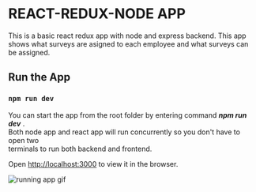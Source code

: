 # REACT-REDUX-NODE APP

This is a basic react redux app with node and express backend. This app shows what surveys are asigned to each employee and what surveys can be assigned.

## Run the App

### `npm run dev`

You can start the app from the root folder by entering command ***npm run dev***
.<br/> Both node app and react app will run concurrently so you don't have to open two<br/> terminals to run both backend and frontend.<br/>

Open [http://localhost:3000](http://localhost:3000) to view it in the browser.

<img src="https://drive.google.com/file/d/1Cc6kjj3KRAsmVeXhfEbGY2CdkUxkUMRf/view?usp=sharing" alt="running app gif">

